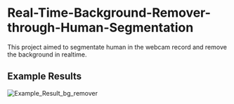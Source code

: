 # Real-Time-Background-Remover-through-Human-Segmentation

This project aimed to segmentate human in the webcam record and remove the background in realtime.



## Example Results
![Example_Result_bg_remover]([example_outputs/Camera_Live_screenshot_21.07.2022.png](https://github.com/noorkhokhar99/Real-Time-Background-Remover-through-Human-Segmentation/blob/main/Screen%20Shot%201444-04-27%20at%2012.53.38%20PM.png))
